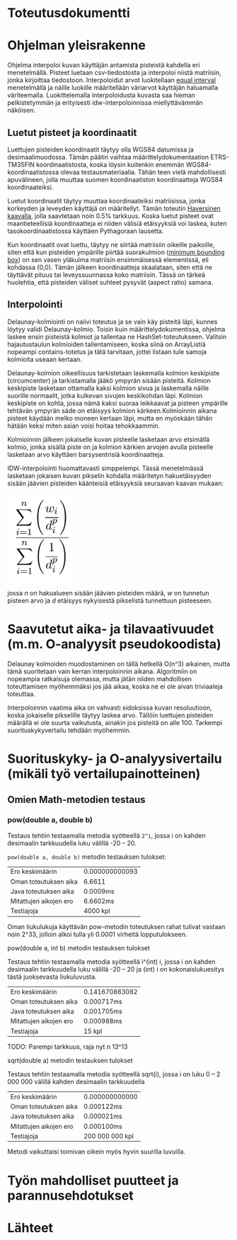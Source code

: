 # Toteutusdokumentti

# Ohjelman yleisrakenne

Ohjelma interpoloi kuvan käyttäjän antamista pisteistä kahdella eri menetelmällä. Pisteet luetaan csv-tiedostosta ja interpoloi niistä matriisin, jonka kirjoittaa tiedostoon. Interpoloidut arvot luokitellaan [equal interval](http://wiki.gis.com/wiki/index.php/Equal_Interval_classification) menetelmällä ja näille luokille määritellään väriarvot käyttäjän haluamalla väriteemalla. Luokittelemalla interpoloidusta kuvasta saa hieman pelkistetymmän ja erityisesti idw-interpoloinnissa miellyttävämmän näköisen.

## Luetut pisteet ja koordinaatit

Luettujen pisteiden koordinaatit täytyy olla WGS84 datumissa ja desimaalimuodossa. Tämän päätin vaihtaa määrittelydokumentaation ETRS-TM35FIN koordinaatistosta, koska löysin kuitenkin enemmän WGS84-koordinaatistossa olevaa testausmateriaalia. Tähän teen vielä mahdollisesti apuvälineen, jolla muuttaa suomen koordinaatiston koordinaatteja WGS84 koordinaateiksi. 

Luetut koordinaatit täytyy muuttaa koordinaateiksi matriisissa, jonka korkeyden ja leveyden käyttäjä on määritellyt. Tämän toteutin [Haversinen kaavalla](https://en.wikipedia.org/wiki/Haversine_formula), jolla saavtetaan noin 0.5% tarkkuus. Koska luetut pisteet ovat maantieteellisiä koordinaatteja ei niiden välisiä etäisyyksiä voi laskea, kuten tasokoordinaatistossa käyttäen Pythagoraan lausetta.

Kun koordinaatit ovat luettu, täytyy ne siirtää matriisiin oikeille paikoille, siten että kun pisteiden ympärille piirtää suorakulmion ([minimum bounding box](https://en.wikipedia.org/wiki/Minimum_bounding_rectangle)) on sen vasen yläkulma matriisin ensimmäisessä elementissä, eli kohdassa (0,0). Tämän jälkeen koordinaatteja skaalataan, siten että ne täyttävät pituus tai leveyssuunnassa koko matriisin. Tässä on tärkeä huolehtia, että pisteiden väliset suhteet pysyvät (aspect ratio) samana.

## Interpolointi

Delaunay-kolmiointi on naiivi toteutus ja se vain käy pisteitä läpi, kunnes löytyy validi Delaunay-kolmio. Toisin kuin määrittelydokumentissa, ohjelma laskee ensin pisteistä kolmiot ja tallentaa ne HashSet-toteutukseen. Valitsin hajautustaulun kolmioiden tallentamiseen, koska siinä on ArrayListiä nopeampi contains-totetus ja tätä tarvitaan, jottei listaan tule samoja kolmioita useaan kertaan. 

Delaunay-kolmion oikeellisuus tarkistetaan laskemalla kolmion keskipiste (circumcenter) ja tarkistamalla jääkö ympyrän sisään pisteitä. Kolmion keskipiste lasketaan ottamalla kaksi kolmion sivua ja laskemalla näille suorille normaalit, jotka kulkevan sivujen keskikohdan läpi. Kolmion keskipiste on kohta, jossa nämä kaksi suoraa leikkaavat ja pisteen ympärille tehtävän ympyrän säde on etäisyys kolmion kärkeen.Kolmioinnin aikana pisteet käydään melko moneen kertaan läpi, mutta en myöskään tähän hätään keksi miten asian voisi hoitaa tehokkaammin.

Kolmioinnin jälkeen jokaiselle kuvan pisteelle lasketaan arvo etsimällä kolmio, jonka sisällä piste on ja kolmion kärkien arvojen avulla pisteelle lasketaan arvo käyttäen barsysentrisiä koordinaatteja.

IDW-interpolointi huomattavasti simppelempi. Tässä menetelmässä lasketaan jokaisen kuvan pikselin kohdalla määritetyn hakuetäisyyden sisään jäävien pisteiden käänteisiä etäisyyksiä seuraavan kaavan mukaan:

![IDW formula](images/IDW_formula.png)

jossa *n* on hakualueen sisään jäävien pisteiden määrä, *w* on tunnetun pisteen arvo ja *d* etäisyys nykyisestä pikselistä tunnettuun pisteeseen. 


# Saavutetut aika- ja tilavaativuudet (m.m. O-analyysit pseudokoodista)

Delaunay kolmoiden muodostaminen on tällä hetkellä O(n^3) aikainen, mutta tämä suoritetaan vain kerran interpoloinnin aikana. Algoritmiin on nopeampia ratkaisuja olemassa, mutta jätän niiden mahdollisen toteuttamisen myöhemmäksi jos jää aikaa, koska ne ei ole aivan triviaaleja toteuttaa.

Interpoloinnin vaatima aika on vahvasti sidoksissa kuvan resoluutioon, koska jokaiselle pikselille täytyy laskea arvo. Tällöin luettujen pisteiden määrällä ei ole suurta vaikutusta, ainakin jos pisteitä on alle 100. Tarkempi suorituskykyvertailu tehdään myöhemmin.

# Suorituskyky- ja O-analyysivertailu (mikäli työ vertailupainotteinen)

## Omien Math-metodien testaus 

### pow(double a, double b)

Testaus tehtiin testaamalla metodia syötteellä `2^i`, jossa i on kahden desimaalin tarkkuudella luku välillä -20 – 20.

`pow(double a, double b)` metodin testauksen tulokset: 

|   |   |
|--|--|
|Ero keskimäärin|0.000000000093|
|Oman toteutuksen aika|6.6611|ms|
|Java toteutuksen aika|0.0009ms|
|Mitattujen aikojen ero|6.6602ms|
|Testiajoja|4000 kpl|

Oman liukulukuja käyttävän pow-metodin toteutuksen rahat tulivat vastaan noin 2^33, jolloin alkoi tulla yli 0.0001 virheitä lopputulokseen.

pow(double a, int b) metodin testauksen tulokset 

Testaus tehtiin testaamalla metodia syötteellä i^(int) i, jossa i on kahden desimaalin tarkkuudella luku välillä -20 – 20 ja (int) i on kokonaislukuesitys tästä juoksevasta liukuluvusta. 

|   |   |
|--|--|
|Ero keskimäärin|0.141670863082|
|Oman toteutuksen aika|0.000717ms|
|Java toteutuksen aika|0.001705ms|
|Mitattujen aikojen ero|0.000988ms|
|Testiajoja|15 kpl|

TODO: Parempi tarkkuus, raja nyt n 13^13

sqrt(double a) metodin testauksen tulokset

Testaus tehtiin  testaamalla metodia syötteellä sqrt(i), jossa i on luku 0 – 2 000 000 välillä kahden desimaalin tarkkuudella

|   |   |
|--|--|
|Ero keskimäärin|0.000000000000|
|Oman toteutuksen aika|0.000122ms|
|Java toteutuksen aika|0.000021ms|
|Mitattujen aikojen ero|0.000100ms|
|Testiajoja|200 000 000 kpl|

Metodi vaikuttaisi toimivan oikein myös hyvin suurilla luvuilla. 

# Työn mahdolliset puutteet ja parannusehdotukset

# Lähteet